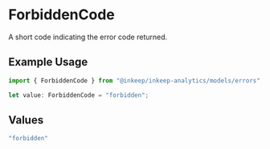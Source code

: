 # ForbiddenCode

A short code indicating the error code returned.

## Example Usage

```typescript
import { ForbiddenCode } from "@inkeep/inkeep-analytics/models/errors";

let value: ForbiddenCode = "forbidden";
```

## Values

```typescript
"forbidden"
```